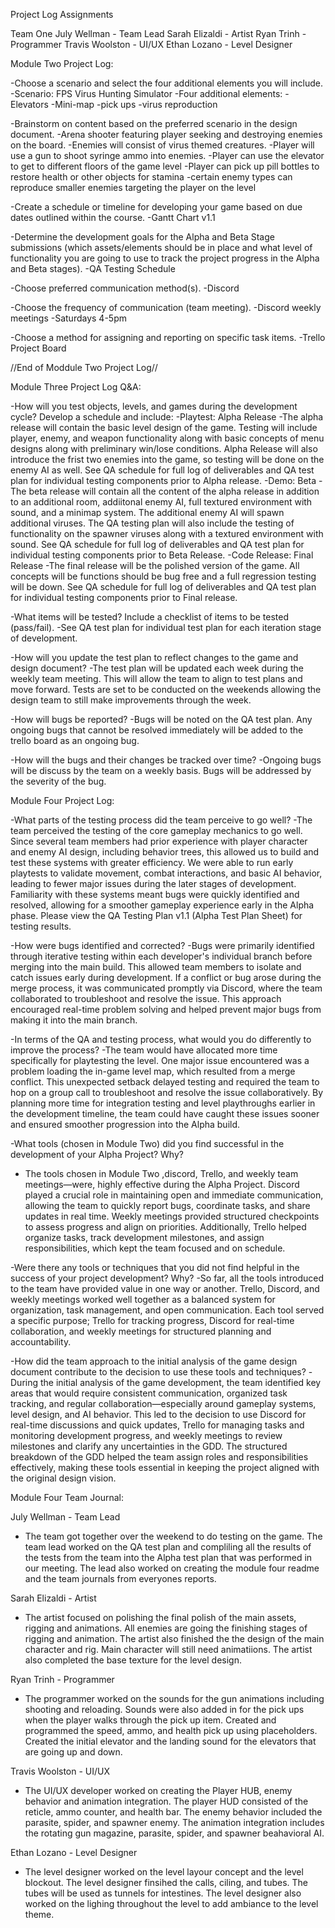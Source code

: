 Project Log Assignments

Team One 
July Wellman - Team Lead
Sarah Elizaldi - Artist
Ryan Trinh - Programmer
Travis Woolston - UI/UX
Ethan Lozano - Level Designer

Module Two Project Log:

-Choose a scenario and select the four additional elements you will include.
  -Scenario: FPS Virus Hunting Simulator
    -Four additional elements:
      -Elevators
      -Mini-map
      -pick ups
      -virus reproduction

-Brainstorm on content based on the preferred scenario in the design document.
  -Arena shooter featuring player seeking and destroying enemies on the board. 
  -Enemies will consist of virus themed creatures. 
  -Player will use a gun to shoot syringe ammo into enemies. 
  -Player can use the elevator to get to different floors of the game level
  -Player can pick up pill bottles to restore health or other objects for stamina
  -certain enemy types can reproduce smaller enemies targeting the player on the level

-Create a schedule or timeline for developing your game based on due dates outlined within the course.
  -Gantt Chart v1.1

-Determine the development goals for the Alpha and Beta Stage submissions (which assets/elements should be in place and what level of functionality you are going to use to track the project progress in the Alpha and Beta stages).
  -QA Testing Schedule

-Choose preferred communication method(s).
  -Discord

-Choose the frequency of communication (team meeting).
  -Discord weekly meetings
    -Saturdays 4-5pm

-Choose a method for assigning and reporting on specific task items.
  -Trello Project Board

//End of Moddule Two Project Log//

Module Three Project Log Q&A:

-How will you test objects, levels, and games during the development cycle? Develop a schedule and include:
  -Playtest: Alpha Release
    -The alpha release will contain the basic level design of the game. Testing will include player, enemy, and weapon functionality along with basic concepts of menu designs along with preliminary win/lose conditions. Alpha Release will also introduce the frist two enemies into the game, so testing will be done on the enemy AI as well. See QA schedule for full log of deliverables and QA test plan for individual testing components prior to Alpha release. 
  -Demo: Beta
    -The beta release will contain all the content of the alpha release in addition to an additional room, addiitonal enemy AI, full textured environment with sound, and a minimap system. The additional enemy AI will spawn additional viruses. The QA testing plan will also include the testing of functionality on the spawner viruses along with a textured environment with sound. See QA schedule for full log of deliverables and QA test plan for individual testing components prior to Beta Release.
  -Code Release: Final Release
    -The final release will be the polished version of the game. All concepts will be functions should be bug free and a full regression testing will be down. See QA schedule for full log of deliverables and QA test plan for individual testing components prior to Final release. 

-What items will be tested? Include a checklist of items to be tested (pass/fail).
  -See QA test plan for individual test plan for each iteration stage of development. 

-How will you update the test plan to reflect changes to the game and design document?
  -The test plan will be updated each week during the weekly team meeting. This will allow the team to align to test plans and move forward. Tests are set to be conducted on the weekends allowing the design team to still make improvements through the week. 

-How will bugs be reported?
  -Bugs will be noted on the QA test plan. Any ongoing bugs that cannot be resolved immediately will be added to the trello board as an ongoing bug.

-How will the bugs and their changes be tracked over time?
  -Ongoing bugs will be discuss by the team on a weekly basis. Bugs will be addressed by the severity of the bug. 

Module Four Project Log:

-What parts of the testing process did the team perceive to go well?
  -The team perceived the testing of the core gameplay mechanics to go well. Since several team members had prior experience with player character and enemy AI design, including behavior trees, this allowed us to build and test these systems with greater efficiency. We were able to run early playtests to validate movement, combat interactions, and basic AI behavior, leading to fewer major issues during the later stages of development. Familiarity with these systems meant bugs were quickly identified and resolved, allowing for a smoother gameplay experience early in the Alpha phase. Please view the QA Testing Plan v1.1 (Alpha Test Plan Sheet) for testing results. 

-How were bugs identified and corrected?
  -Bugs were primarily identified through iterative testing within each developer's individual branch before merging into the main build. This allowed team members to isolate and catch issues early during development. If a conflict or bug arose during the merge process, it was communicated promptly via Discord, where the team collaborated to troubleshoot and resolve the issue. This approach encouraged real-time problem solving and helped prevent major bugs from making it into the main branch.

-In terms of the QA and testing process, what would you do differently to improve the process?
  -The team would have allocated more time specifically for playtesting the level. One major issue encountered was a problem loading the in-game level map, which resulted from a merge conflict. This unexpected setback delayed testing and required the team to hop on a group call to troubleshoot and resolve the issue collaboratively. By planning more time for integration testing and level playthroughs earlier in the development timeline, the team could have caught these issues sooner and ensured smoother progression into the Alpha build.

-What tools (chosen in Module Two) did you find successful in the development of your Alpha Project? Why?
  - The tools chosen in Module Two ,discord, Trello, and weekly team meetings—were, highly effective during the Alpha Project. Discord played a crucial role in maintaining open and immediate communication, allowing the team to quickly report bugs, coordinate tasks, and share updates in real time. Weekly meetings provided structured checkpoints to assess progress and align on priorities. Additionally, Trello helped organize tasks, track development milestones, and assign responsibilities, which kept the team focused and on schedule.

-Were there any tools or techniques that you did not find helpful in the success of your project development? Why?
  -So far, all the tools introduced to the team have provided value in one way or another. Trello, Discord, and weekly meetings worked well together as a balanced system for organization, task management, and open communication. Each tool served a specific purpose; Trello for tracking progress, Discord for real-time collaboration, and weekly meetings for structured planning and accountability. 

-How did the team approach to the initial analysis of the game design document contribute to the decision to use these tools and techniques?
  -During the initial analysis of the game development, the team identified key areas that would require consistent communication, organized task tracking, and regular collaboration—especially around gameplay systems, level design, and AI behavior. This led to the decision to use Discord for real-time discussions and quick updates, Trello for managing tasks and monitoring development progress, and weekly meetings to review milestones and clarify any uncertainties in the GDD. The structured breakdown of the GDD helped the team assign roles and responsibilities effectively, making these tools essential in keeping the project aligned with the original design vision.

Module Four Team Journal:

July Wellman - Team Lead
  - The team got together over the weekend to do testing on the game. The team lead worked on the QA test plan and compliling all the results of the tests from the team into the Alpha test plan that was performed in our meeting. The lead also worked on creating the module four readme and the team journals from everyones reports. 

Sarah Elizaldi - Artist
  - The artist focused on polishing the final polish of the main assets, rigging and animations. All enemies are going the finishing stages of rigging and animation. The artist also finished the the design of the main character and rig. Main character will still need animatiions. The artist also completed the base texture for the level design. 

Ryan Trinh - Programmer
  - The programmer worked on the sounds for the gun animations including shooting and reloading. Sounds were also added in for the pick ups when the player walks through the pick up item. Created and programmed the speed, ammo, and health pick up using placeholders. Created the initial elevator and the landing sound for the elevators that are going up and down. 

Travis Woolston - UI/UX
  - The UI/UX developer worked on creating the Player HUB, enemy behavior and animation integration. The player HUD consisted of the reticle, ammo counter, and health bar. The enemy behavior included the parasite, spider, and spawner enemy. The animation integration includes the rotating gun magazine, parasite, spider, and spawner beahavioral AI.

Ethan Lozano - Level Designer
  - The level designer worked on the level layour concept and the level blockout. The level designer finsihed the calls, ciling, and tubes. The tubes will be used as tunnels for intestines. The level designer also worked on the lighing throughout the level to add ambiance to the level theme.
